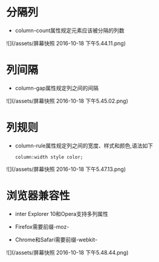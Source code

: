 # 分隔列

 - column-count属性规定元素应该被分隔的列数

  ![](/assets/屏幕快照 2016-10-18 下午5.44.11.png)

# 列间隔

 - column-gap属性规定列之间的间隔

 ![](/assets/屏幕快照 2016-10-18 下午5.45.02.png)

# 列规则

 - column-rule属性规定列之间的宽度、样式和颜色,语法如下

       column:width style color;

  ![](/assets/屏幕快照 2016-10-18 下午5.47.13.png)

# 浏览器兼容性

 - inter Explorer 10和Opera支持多列属性

 - Firefox需要前缀-moz-

 - Chrome和Safari需要前缀-webkit-

 ![](/assets/屏幕快照 2016-10-18 下午5.48.44.png)


  